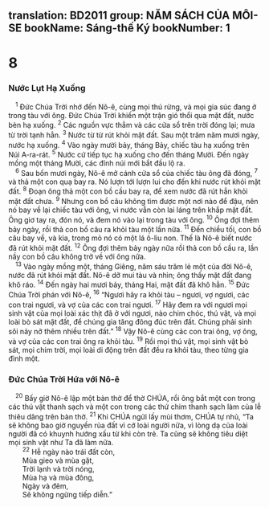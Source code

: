 translation: BD2011
group: NĂM SÁCH CỦA MÔI-SE
bookName: Sáng-thế Ký 
bookNumber: 1
-------

<div class="title"><h1>8</h1><h3>Nước Lụt Hạ Xuống</h3></div>
<span class="verse sa_8_1"> <sup>1</sup> Ðức Chúa Trời nhớ đến Nô-ê, cùng mọi thú rừng, và mọi gia súc đang ở trong tàu với ông. Ðức Chúa Trời khiến một trận gió thổi qua mặt đất, nước bèn hạ xuống. </span>
<span class="verse sa_8_2"><sup>2</sup> Các nguồn vực thẳm và các cửa sổ trên trời đóng lại; mưa từ trời tạnh hẳn. </span>
<span class="verse sa_8_3"><sup>3</sup> Nước từ từ rút khỏi mặt đất. Sau một trăm năm mươi ngày, nước hạ xuống. </span>
<span class="verse sa_8_4"><sup>4</sup> Vào ngày mười bảy, tháng Bảy, chiếc tàu hạ xuống trên Núi A-ra-rát. </span>
<span class="verse sa_8_5"><sup>5</sup> Nước cứ tiếp tục hạ xuống cho đến tháng Mười. Ðến ngày mồng một tháng Mười, các đỉnh núi mới bắt đầu lộ ra. <br/></span>
<span class="verse sa_8_6"> <sup>6</sup> Sau bốn mươi ngày, Nô-ê mở cánh cửa sổ của chiếc tàu ông đã đóng, </span>
<span class="verse sa_8_7"><sup>7</sup> và thả một con quạ bay ra. Nó lượn tới lượn lui cho đến khi nước rút khỏi mặt đất. </span>
<span class="verse sa_8_8"><sup>8</sup> Ðoạn ông thả một con bồ cầu bay ra, để xem nước đã rút hẳn khỏi mặt đất chưa. </span>
<span class="verse sa_8_9"><sup>9</sup> Nhưng con bồ câu không tìm được một nơi nào để đậu, nên nó bay về lại chiếc tàu với ông, vì nước vẫn còn lai láng trên khắp mặt đất. Ông giơ tay ra, đón nó, và đem nó vào lại trong tàu với ông. </span>
<span class="verse sa_8_10"><sup>10</sup> Ông đợi thêm bảy ngày, rồi thả con bồ câu ra khỏi tàu một lần nữa. </span>
<span class="verse sa_8_11"><sup>11</sup> Ðến chiều tối, con bồ câu bay về, và kìa, trong mỏ nó có một lá ô-liu non. Thế là Nô-ê biết nước đã rút khỏi mặt đất. </span>
<span class="verse sa_8_12"><sup>12</sup> Ông đợi thêm bảy ngày nữa rồi thả con bồ cầu ra, lần nầy con bồ câu không trở về với ông nữa.<br/></span>
<span class="verse sa_8_13"> <sup>13</sup> Vào ngày mồng một, tháng Giêng, năm sáu trăm lẻ một của đời Nô-ê, nước đã rút khỏi mặt đất. Nô-ê dỡ mui tàu và nhìn; ông thấy mặt đất đang khô ráo. </span>
<span class="verse sa_8_14"><sup>14</sup> Ðến ngày hai mươi bảy, tháng Hai, mặt đất đã khô hẳn. </span>
<span class="verse sa_8_15"><sup>15</sup> Ðức Chúa Trời phán với Nô-ê, </span>
<span class="verse sa_8_16"><sup>16</sup> “Ngươi hãy ra khỏi tàu – ngươi, vợ ngươi, các con trai ngươi, và vợ của các con trai ngươi. </span>
<span class="verse sa_8_17"><sup>17</sup> Hãy đem ra với ngươi mọi sinh vật của mọi loài xác thịt đã ở với ngươi, nào chim chóc, thú vật, và mọi loài bò sát mặt đất, để chúng gia tăng đông đúc trên đất. Chúng phải sinh sôi nảy nở thêm nhiều trên đất.” </span>
<span class="verse sa_8_18"><sup>18</sup> Vậy Nô-ê cùng các con trai ông, vợ ông, và vợ của các con trai ông ra khỏi tàu. </span>
<span class="verse sa_8_19"><sup>19</sup> Rồi mọi thú vật, mọi sinh vật bò sát, mọi chim trời, mọi loài di động trên đất đều ra khỏi tàu, theo từng gia đình một.<br/></span>
<div class="title"><h3>Ðức Chúa Trời Hứa với Nô-ê</h3></div>
<span class="verse sa_8_20"> <sup>20</sup> Bấy giờ Nô-ê lập một bàn thờ để thờ CHÚA, rồi ông bắt một con trong các thú vật thanh sạch và một con trong các thứ chim thanh sạch làm của lễ thiêu dâng trên bàn thờ. </span>
<span class="verse sa_8_21"><sup>21</sup> Khi CHÚA ngửi lấy mùi thơm, CHÚA tự nhủ, “Ta sẽ không bao giờ nguyền rủa đất vì cớ loài người nữa, vì lòng dạ của loài người đã có khuynh hướng xấu từ khi còn trẻ. Ta cũng sẽ không tiêu diệt mọi sinh vật như Ta đã làm nữa.<br/></span>
<span class="verse sa_8_22">  <sup>22</sup> Hễ ngày nào trái đất còn,<br/>  Mùa gieo và mùa gặt,<br/>  Trời lạnh và trời nóng,<br/>  Mùa hạ và mùa đông, <br/>  Ngày và đêm,<br/>  Sẽ không ngừng tiếp diễn.”<br/></span>
